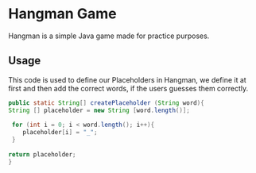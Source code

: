 # Hangman Game

Hangman is a simple Java game made for practice purposes.


## Usage
This code is used to define our Placeholders in Hangman, we define it at first and then add the correct words, if the users guesses them correctly.

```java            
public static String[] createPlaceholder (String word){
String [] placeholder = new String [word.length()];
       
 for (int i = 0; i < word.length(); i++){
    placeholder[i] = "_";
 }
        
return placeholder;        
}

```
